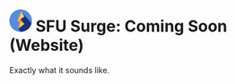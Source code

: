 # <img src="./readme-img/logo.svg" width="40px" alt="SFU Surge logo" />  SFU Surge: Coming Soon (Website)

Exactly what it sounds like.

